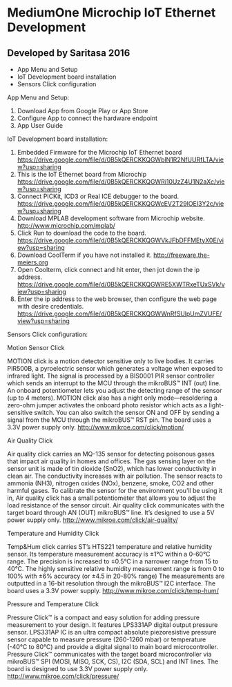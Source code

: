 # MediumOne Microchip IoT Ethernet Development 
##                        Developed by Saritasa 2016

- App Menu and Setup
- IoT Development board installation
- Sensors Click configuration


App Menu and Setup:

1. Download App from Google Play or App Store
2. Configure App to connect the hardware endpoint
3. App User Guide


IoT Development board installation:

1. Embedded Firmware for the Microchip IoT Ethernet board
  https://drive.google.com/file/d/0B5kQERCKKQGWblN1R2NfUURfLTA/view?usp=sharing
2. This is the IoT Ethernet board from Microchip
  https://drive.google.com/file/d/0B5kQERCKKQGWRi10UzZ4U1N2aXc/view?usp=sharing
3. Connect PICKit, ICD3 or Real ICE debugger to the board.
  https://drive.google.com/file/d/0B5kQERCKKQGWcEV2T29lOEI3Y2c/view?usp=sharing
4. Download MPLAB development software from Microchip website.
  http://www.microchip.com/mplab/
5. Click Run to download the code to the board.
  https://drive.google.com/file/d/0B5kQERCKKQGWVkJFbDFFMEtyX0E/view?usp=sharing
6. Download CoolTerm if you have not installed it.
  http://freeware.the-meiers.org
7. Open Coolterm, click connect and hit enter, then jot down the ip address.
  https://drive.google.com/file/d/0B5kQERCKKQGWRE5XWTRxeTUxSVk/view?usp=sharing
8. Enter the ip address to the web browser, then configure the web page with desire credentials.
  https://drive.google.com/file/d/0B5kQERCKKQGWWnRfSUlpUmZVUFE/view?usp=sharing

Sensors Click configuration:

  Motion Sensor Click

MOTION click is a motion detector sensitive only to live bodies. It carries PIR500B, a pyroelectric sensor which generates a voltage when exposed to infrared light. The signal is processed by a BIS0001 PIR sensor controller which sends an interrupt to the MCU through the mikroBUS™ INT (out) line. An onboard potentiometer lets you adjust the detecting range of the sensor (up to 4 meters). MOTION click also has a night only mode—resoldering a zero-ohm jumper activates the onboard photo resistor which acts as a light-sensitive switch. You can also switch the sensor ON and OFF by sending a signal from the MCU through the mikroBUS™ RST pin. The board uses a 3.3V power supply only.
http://www.mikroe.com/click/motion/

  Air Quality Click

Air quality click carries an MQ-135 sensor for detecting poisonous gases that impact air quality in homes and offices. The gas sensing layer on the sensor unit is made of tin dioxide (SnO2), which has lower conductivity in clean air. The conductivity increases with air pollution. The sensor reacts to ammonia (NH3), nitrogen oxides (NOx), benzene, smoke, CO2 and other harmful gases. To calibrate the sensor for the environment you’ll be using it in, Air quality click has a small potentiometer that allows you to adjust the load resistance of the sensor circuit. Air quality click communicates with the target board through AN (OUT) mikroBUS™ line. It’s designed to use a 5V power supply only.
http://www.mikroe.com/click/air-quality/

  Temperature and Humidity Click

Temp&Hum click carries ST’s HTS221 temperature and relative humidity sensor. Its temperature measurement accuracy is ±1°C within a 0-60°C range. The precision is increased to ±0.5°C in a narrower range from 15 to 40°C. The highly sensitive relative humidity measurement range is from 0 to 100% with ±6% accuracy (or ±4.5 in 20-80% range) The measurements are outputted in a 16-bit resolution through the mikroBUS™ I2C interface. The board uses a 3.3V power supply.
http://www.mikroe.com/click/temp-hum/

  Pressure and Temperature Click

Pressure Click™ is a compact and easy solution for adding pressure measurement to your design. It features LPS331AP digital output pressure sensor. LPS331AP IC is an ultra compact absolute piezoresistive pressure sensor capable to measure pressure (260-1260 mbar) or temperature (-40°C to 80°C) and provide a digital signal to main board microcontroller. Pressure Click™ communicates with the target board microcontroller via mikroBUS™ SPI (MOSI, MISO, SCK, CS), I2C (SDA, SCL) and INT lines. The board is designed to use 3.3V power supply only.
http://www.mikroe.com/click/pressure/

